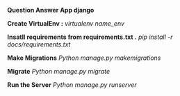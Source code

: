 **Question Answer App django**

**Create VirtualEnv :**  *virtualenv name_env*

**Insatll requirements from requirements.txt .** *pip install -r docs/requirements.txt*

**Make Migrations** *Python manage.py makemigrations*

**Migrate** *Python manage.py migrate*

**Run the Server** *Python manage.py runserver* 
